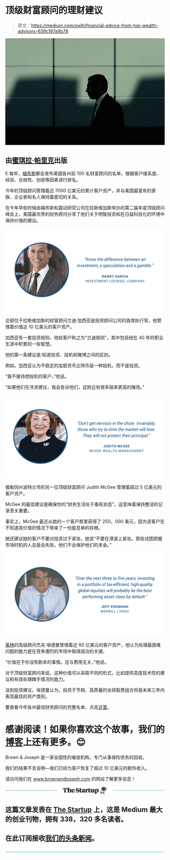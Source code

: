 # 顶级财富顾问的理财建议

> 原文：<https://medium.com/swlh/financial-advice-from-top-wealth-advisors-639c197a9b78>

![](img/cfbddcf25ac93eb5efd5c5e658588b96.png)

## 由[蜜琪拉·帕里克](/@mikaelaparrick)出版

E 每年，[福布斯](https://www.forbes.com/best-in-state-wealth-advisors/#60bada6a291d)都会发布美国各州前 100 名财富顾问的名单，根据客户维系度、经验、合规性、创收等因素进行排名。

今年的顶级顾问管理着近 7000 亿美元的累计客户资产，并与美国最富有的家族、企业家和名人保持着密切的关系。

在今年早些时候由福布斯和震动研究公司在拉斯维加斯举办的第二届年度顶级顾问峰会上，美国最优秀的财务顾问分享了他们关于明智投资和在日益科技化的环境中保持价值的建议。

![](img/b5bf3ac9b04188bb8e778f957857de59.png)

总部位于拉斯维加斯的财富顾问兰迪·加西亚是投资顾问公司的首席执行官，他管理着价值近 10 亿美元的客户资产。

加西亚有一套投资规则，他给客户称之为“兰迪规则”，其中包括他在 40 年的职业生涯中积累的一些智慧。

他的第一条建议是:知道投资、投机和赌博之间的区别。

例如，加西亚认为不稳定的加密货币比特币是一种投机，而不是投资。

“我不接待想投机的客户，”他说。

“如果他们在寻求建议，我会告诉他们，这附近有很多赔率更高的赌场。”

![](img/00ad4a40409aec00e4a397b06bb85aa7.png)

俄勒冈州波特兰市的另一位顶级财富顾问 Judith McGee 管理着超过 5 亿美元的客户资产。

McGee 的最佳建议是确保你的“财务生活处于垂死状态”，这意味着保持整洁的记录至关重要。

事实上，McGee 最近从她的一个客户那里获得了 250，000 美元，因为该客户在不知道其价值的情况下带来了一份股息单的存根。

她还建议她的客户不要对投资过于紧张，她说“不要在滑道上紧张。那些试图把握市场时机的人总是会失败。他们不会保护他们的本金。”

![](img/22a3c9f194a97e5c625c9b0c52f7fd9d.png)

[美林](https://www.ml.com/)的高级顾问杰夫·埃德曼管理着近 60 亿美元的客户资产，他认为处理最困难问题的能力是在竞争激烈的市场中取得成功的关键。

“价值在于你没有剧本的事情。这与费用无关，”他说。

对于顶级财富顾问来说，这种价值可以采取不同的形式，比如提供高度技术性的建议和有效处理棘手情况的能力。

谈到投资建议，埃德曼认为，投资于节税、高质量的全球股票组合将是未来三年内表现最佳的资产类别。

要查看今年各州最佳财务顾问的完整名单，点击[这里](https://www.forbes.com/best-in-state-wealth-advisors/#60bada6a291d)。

# 感谢阅读！如果你喜欢这个故事，我们的[博客](https://brownandjoseph.com/blog/)上还有更多。😊

Brown & Joseph 是一家全国性的催收机构，专门从事保险债务的回收。

我们的结果不言自明—我们已经为客户恢复了超过 10 亿美元的额外收入。

请访问我们在 www.brownandjoseph.com 的网站了解更多信息！

[![](img/308a8d84fb9b2fab43d66c117fcc4bb4.png)](https://medium.com/swlh)

## 这篇文章发表在 [The Startup](https://medium.com/swlh) 上，这是 Medium 最大的创业刊物，拥有 338，320 多名读者。

## 在此订阅接收[我们的头条新闻](http://growthsupply.com/the-startup-newsletter/)。

[![](img/b0164736ea17a63403e660de5dedf91a.png)](https://medium.com/swlh)